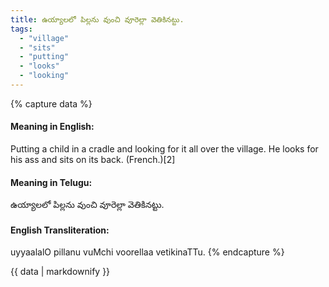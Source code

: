 ```yaml
---
title: ఉయ్యాలలో పిల్లను వుంచి వూరెల్లా వెతికినట్టు.
tags:
  - "village"
  - "sits"
  - "putting"
  - "looks"
  - "looking"
---
```


{% capture data %}
#### Meaning in English:
Putting a child in a cradle and looking for it all over the village.
He looks for his ass and sits on its back. (French.)[2]

#### Meaning in Telugu:
ఉయ్యాలలో పిల్లను వుంచి వూరెల్లా వెతికినట్టు.

#### English Transliteration:
uyyaalalO pillanu vuMchi voorellaa vetikinaTTu.
{% endcapture %}

{{ data | markdownify }}

